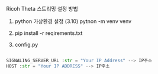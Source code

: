 Ricoh Theta 스트리밍 설정 방법

1. python 가상환경 설정 (3.10) pytnon -m venv venv

2. pip install -r reqirements.txt

3. config.py
```python

SIGNALING_SERVER_URL :str = "Your IP Address" --> IP주소
HOST :str = "Your IP ADDRESS" --> IP주소

```